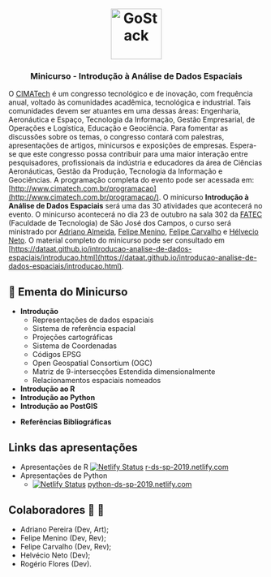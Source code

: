 <h1 align="center">
    <img alt="GoStack" src="http://www.cimatech.com.br/wp-content/uploads/2018/03/cropped-logo-cimatech-1.png" width="100px" />
</h1>

<h3 align="center">
  Minicurso - Introdução à Análise de Dados Espaciais
</h3>

O [CIMATech](http://www.cimatech.com.br) é um congresso tecnológico e de inovação, com frequência anual, voltado às comunidades acadêmica, tecnológica e industrial. Tais comunidades devem ser atuantes em uma dessas áreas: Engenharia, Aeronáutica e Espaço,  Tecnologia da Informação, Gestão Empresarial, de Operações e Logística, Educação e Geociência. Para fomentar as discussões sobre os temas, o congresso contará com palestras, apresentações de artigos, minicursos e exposições de empresas. Espera-se que este congresso possa contribuir para uma maior interação entre pesquisadores, profissionais da indústria e educadores da área de Ciências Aeronáuticas, Gestão da Produção, Tecnologia da Informação e Geociências. A programação completa do evento pode ser acessada em: [http://www.cimatech.com.br/programacao](http://www.cimatech.com.br/programacao/).
O minicurso **Introdução à Análise de Dados Espaciais** será uma das 30 atividades que acontecerá no evento. O minicurso acontecerá no dia 23 de outubro na sala 302 da [FATEC]() (Faculdade de Tecnologia) de São José dos Campos, o curso será ministrado por [Adriano Almeida](https://github.com/AdrianoPereira), [Felipe Menino](https://github.com/M3nin0), [Felipe Carvalho](https://github.com/OldLipe) e [Hélvecio Neto](https://github.com/helvecioneto). O material completo do minicurso pode ser consultado em [https://dataat.github.io/introducao-analise-de-dados-espaciais/introducao.html](https://dataat.github.io/introducao-analise-de-dados-espaciais/introducao.html).

## :notebook: Ementa do Minicurso
- **Introdução**
	- Representações de dados espaciais
	- Sistema de referência espacial
	- Projeções cartográficas
	- Sistema de Coordenadas
	- Códigos EPSG
	- Open Geospatial Consortium (OGC)
	- Matriz de 9-intersecções Estendida dimensionalmente
	- Relacionamentos espaciais nomeados
- **Introdução ao R**
- **Introdução ao Python**
- **Introdução ao PostGIS**
<!-- 
	Comentado para padronizar
	- Instalação
	- Breve revisão sobre o SQL
	- Well-Known Text (WKT)
	- Consultas espaciais básicas
	- Relacionamentos espaciais
	- Visualização em Sistema de Informações Geográficas (SIG) -->
- **Referências Bibliográficas**

## Links das apresentações

- Apresentações de R [![Netlify Status](https://api.netlify.com/api/v1/badges/3cda59ed-79a0-454d-8af1-e7e3ca35619c/deploy-status)](https://app.netlify.com/sites/r-ds-sp-2019/deploys) [r-ds-sp-2019.netlify.com](https://r-ds-sp-2019.netlify.com/#1)
- Apresentações de Python
  - [![Netlify Status](https://api.netlify.com/api/v1/badges/d03583c0-3707-404a-b107-1279556d271a/deploy-status)](https://app.netlify.com/sites/python-ds-sp-2019/deploys) [python-ds-sp-2019.netlify.com](https://python-ds-sp-2019.netlify.com/intro_r_anthropology_2018#1)
  
## Colaboradores :construction_worker: :stars:

- Adriano Pereira (Dev, Art);
- Felipe Menino (Dev, Rev);
- Felipe Carvalho (Dev, Rev);
- Helvécio Neto (Dev);
- Rogério Flores (Dev).
